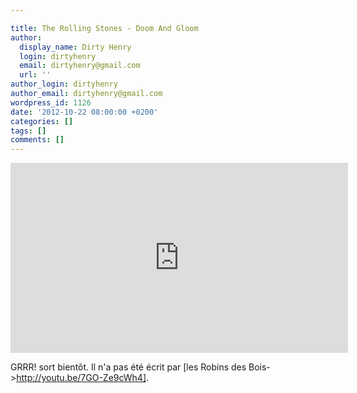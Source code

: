 ```yaml
---

title: The Rolling Stones - Doom And Gloom
author:
  display_name: Dirty Henry
  login: dirtyhenry
  email: dirtyhenry@gmail.com
  url: ''
author_login: dirtyhenry
author_email: dirtyhenry@gmail.com
wordpress_id: 1126
date: '2012-10-22 08:00:00 +0200'
categories: []
tags: []
comments: []
---
```

<iframe width="540" height="304" src="http://www.youtube.com/embed/rPFGWVKXxm0" frameborder="0" allowfullscreen></iframe>

GRRR! sort bientôt. Il n'a pas été écrit par [les Robins des Bois->http://youtu.be/7GO-Ze9cWh4].
